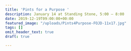 ```yaml
---
title: 'Pints for a Purpose '
description: January 14 at Standing Stone, 5:00 – 8:00
date: 2019-12-19T09:00:00+00:00
featured_image: "/uploads/Pints4Purpose-FOJD-11x17.jpg"
tags: []
omit_header_text: true
draft: true

---
```

